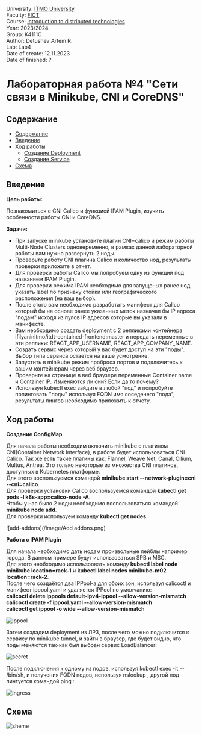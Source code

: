 University: [ITMO University](https://itmo.ru/ru/) \
Faculty: [FICT](https://fict.itmo.ru) \
Course: [Introduction to distributed technologies](https://github.com/itmo-ict-faculty/introduction-to-distributed-technologies) \
Year: 2023/2024 \
Group: K4111C \
Author: Detushev Artem R. \
Lab: Lab4 \
Date of create: 12.11.2023 \
Date of finished: ? 

# Лабораторная работа №4 "Сети связи в Minikube, CNI и CoreDNS"

## Содержание

- [Содержание](#содержание)
- [Введение](#введение)
- [Ход работы](#ход-работы)
  - [Создание Deployment](#создание-deployment)
  - [Создание Service](#создание-service)
- [Cхема](#схема)

## Введение

**Цель работы:**

Познакомиться с CNI Calico и функцией IPAM Plugin, изучить особенности работы CNI и CoreDNS.

**Задачи:**

- При запуске minikube установите плагин CNI=calico и режим работы Multi-Node Clusters одновеременно, в рамках данной лабораторной работы вам нужно развернуть 2 ноды.
- Проверьте работу CNI плагина Calico и количество нод, результаты проверки приложите в отчет.
- Для проверки работы Calico мы попробуем одну из функций под названием IPAM Plugin.
- Для проверки режима IPAM необходимо для запущеных ранее нод указать label по признаку стойки или географического расположения (на ваш выбор).
- После этого вам необходимо разработать манифест для Calico который бы на основе ранее указанных меток назначал бы IP адреса "подам" исходя из пулов IP адресов которые вы указали в манифесте.
- Вам необходимо создать deployment с 2 репликами контейнера ifilyaninitmo/itdt-contained-frontend:master и передать переменные в эти реплики: REACT_APP_USERNAME, REACT_APP_COMPANY_NAME.
- Создать сервис через который у вас будет доступ на эти "поды". Выбор типа сервиса остается на ваше усмотрение.
- Запустить в minikube режим проброса портов и подключитесь к вашим контейнерам через веб браузер.
- Проверьте на странице в веб браузере переменные Container name и Container IP. Изменяются ли они? Если да то почему?
- Используя kubectl exec зайдите в любой "под" и попробуйте попинговать "поды" используя FQDN имя соседенего "пода", результаты пингов необходимо приложить к отчету.

## Ход работы

**Создание СonfigMap**

Для начала работы необходим включить minikube с плагином CNI(Container Network Interface), в работе будет использоваться CNI Calico. Так же есть такие плагины как: Flannel, Weave Net, Canal, Cilium, Multus, Antrea. Это только некоторые из множества CNI плагинов, доступных в Kubernetes платформе.\
Для этого воспользуемся командой **minikube start --network-plugin=cni --cni=calico**.\
Для проверки установки Calico воспользуемся командой **kubectl get pods -l k8s-app=calico-node -A**.\
Чтобы у нас было 2 ноды необходимо воспользоваться командой **minikube node add**.\
Для проверки используем команду **kubectl get nodes**.

![add-addons](/image/Add addons.png)

**Работа с IPAM Plugin**

Для начала необходимо дать нодам произвольные лейблы например города. В данном примере будут использоваться SPB и MSC.\
Для этого необходимо использоовать команду **kubectl label node minikube location=rack-1** и **kubectl label nodes minikube-m02 location=rack-2**.\
После чего создаётся два IPPool-а для обоих зон, используя calicoctl и манифест ippool.yaml и удаляется IPPool по умолчанию:\
**calicoctl delete ippools default-ipv4-ippool --allow-version-mismatch**\
**calicoctl create -f ippool.yaml --allow-version-mismatch**\
**calicoctl get ippool -o wide --allow-version-mismatch**

![ippool](/image/ippool.png)

Затем создадим deployment из ЛР3, после чего можно подключится к сервису по minikube tunnel, и зайти в браузер, где будет видно, что поды меняются так-как был выбран сервис LoadBalancer:

![secret](/image/?)

После подключения к одному из подов, используя kubectl exec -it <pod> -- /bin/sh, и получения FQDN подов, используя nslookup <ip>, другой под пингуется командой ping <FQDN or IP>:

![ingress](/image/?)

## Схема

![sheme](/image/sheme.png)
